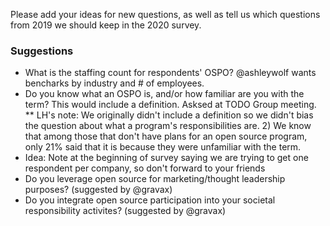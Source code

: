 Please add your ideas for new questions, as well as tell us which questions from 2019 we should keep in the 2020 survey.


### Suggestions
* What is the staffing count for respondents' OSPO? @ashleywolf wants bencharks by industry and # of employees.
* Do you know what an OSPO is, and/or how familiar are you with the term? This would include a definition. Asksed at TODO Group meeting. 
** LH's note: We originally didn't include a definition so we didn't bias the question about what a program's responsibilities are. 2) We know that among those that don't have plans for an open source program, only 21% said that it is because they were unfamiliar with the term. 
* Idea: Note at the beginning of survey saying we are trying to get one respondent per company, so don't forward to your friends
* Do you leverage open source for marketing/thought leadership purposes? (suggested by @gravax)
* Do you integrate open source participation into your societal responsibility activites? (suggested by @gravax)
